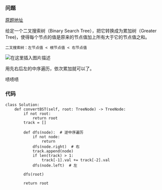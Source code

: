 ### 问题
[原题地址](https://leetcode-cn.com/problems/convert-bst-to-greater-tree/)

给定一个二叉搜索树（Binary Search Tree），把它转换成为累加树（Greater Tree)，使得每个节点的值是原来的节点值加上所有大于它的节点值之和。

	二叉搜索树：左节点值 < 根节点值 < 右节点值
![在这里插入图片描述](https://img-blog.csdnimg.cn/2020092116243314.png#pic_center)

用先右后左的中序遍历，依次累加就可以了。

啧啧啧

### 代码

```python3
class Solution:
    def convertBST(self, root: TreeNode) -> TreeNode:
        if not root:
            return root
        track = []

        def dfs(node):  # 逆中序遍历
            if not node:
                return
            dfs(node.right)  # 右
            track.append(node)
            if len(track) > 1:
                track[-1].val += track[-2].val
            dfs(node.left)  # 左

        dfs(root)

        return root
```

